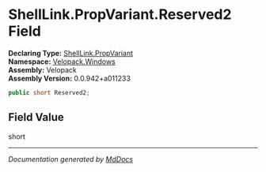 ﻿<!--  
  <auto-generated>   
    The contents of this file were generated by a tool.  
    Changes to this file may be list if the file is regenerated  
  </auto-generated>   
-->

# ShellLink.PropVariant.Reserved2 Field

**Declaring Type:** [ShellLink.PropVariant](../index.md)  
**Namespace:** [Velopack.Windows](../../../index.md)  
**Assembly:** Velopack  
**Assembly Version:** 0.0.942+a011233

```csharp
public short Reserved2;
```

## Field Value

short

___

*Documentation generated by [MdDocs](https://github.com/ap0llo/mddocs)*
